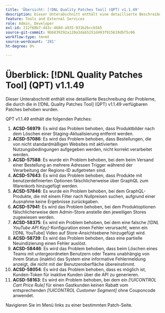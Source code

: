 ```yaml
---
title: 'Übersicht: [!DNL Quality Patches Tool] (QPT) v1.1.49'
description: Dieser Unterabschnitt enthält eine detaillierte Beschreibung der Probleme, die durch die in Version 1.1.49  [!DNL Quality Patches Tool]  Patches behoben wurden.
feature: Tools and External Services
role: Admin, Developer
exl-id: 212f68b7-d43c-468d-a935-931b2bccb5b5
source-git-commit: 9bb839292a120a3dab5151d493f915619dbf5c06
workflow-type: tm+mt
source-wordcount: '281'
ht-degree: 0%

---
```


# Überblick: [!DNL Quality Patches Tool] (QPT) v1.1.49

Dieser Unterabschnitt enthält eine detaillierte Beschreibung der Probleme, die durch die in [!DNL Quality Patches Tool] (QPT) v1.1.49 verfügbaren Patches behoben wurden.

QPT v1.1.49 enthält die folgenden Patches:

1. **ACSD-56979**: Es wird das Problem behoben, dass Produktbilder nach dem Löschen einer Staging-Aktualisierung entfernt werden.
1. **ACSD-57086**: Es wird das Problem behoben, dass Bestellungen, die von nicht standardmäßigen Websites mit aktivierten Nutzungsbedingungen aufgegeben werden, nicht korrekt verarbeitet werden.
1. **ACSD-57588**: Es wurde ein Problem behoben, bei dem beim Versand einer Bestellung an mehrere Adressen Trigger während der Verarbeitung der Regions-ID aufgetreten sind.
1. **ACSD-57643**: Es wird das Problem behoben, dass Produkte mit benutzerdefinierten Optionen fälschlicherweise über GraphQL zum Warenkorb hinzugefügt werden.
1. **ACSD-57846**: Es wurde ein Problem behoben, bei dem GraphQL-Produkte, die mit einem Filter nach Nullpreisen suchen, aufgrund einer Ausnahme keine Ergebnisse zurückgaben.
1. **ACSD-57941**: Es wird das Problem behoben, bei dem Produktoptionen fälschlicherweise dem Admin-Store anstelle den jeweiligen Stores zugewiesen werden.
1. **ACSD-58375**: Es wird ein Problem behoben, bei dem eine falsche *[!DNL YouTube API Key]*-Konfiguration einen Fehler verursacht, wenn ein [!DNL YouTube] Video auf Store-Ansichtsebene hinzugefügt wird.
1. **ACSD-58739**: Es wird das Problem behoben, dass eine partielle Neuindizierung einen Fehler auslöst.
1. **ACSD-58446**: Es wird das Problem behoben, dass beim Löschen eines Teams mit untergeordneten Benutzern oder Teams unabhängig von ihrem Status (inaktiv) das System eine informative Fehlermeldung anzeigt, die nicht mit der Benutzeroberfläche übereinstimmt.
1. **ACSD-58054**: Es wird das Problem behoben, dass es möglich ist, Kunden-Token für inaktive Kunden über die API zu generieren.
1. **ACSD-58163**: Es wird ein Problem behoben, bei dem ein *[!UICONTROL Cart Price Rule]* für einen Gastkunden keinen Rabatt vom entsprechenden *[!UICONTROL Customer Segment]* ohne Couponcode anwendet.

Navigieren Sie im Menü links zu einer bestimmten Patch-Seite.
